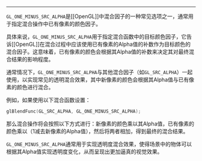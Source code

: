 
----
`GL_ONE_MINUS_SRC_ALPHA`是[[OpenGL]]中混合因子的一种常见选项之一，通常用于指定混合操作中已有像素的颜色因子。

具体来说，`GL_ONE_MINUS_SRC_ALPHA`用于指定混合函数中的目标颜色因子，它告诉[[OpenGL]]在混合过程中应该使用已有像素的Alpha值的补数作为目标颜色的混合因子。这意味着，已有像素的颜色会根据其Alpha值的补数来决定其对最终混合结果的影响程度。

通常情况下，`GL_ONE_MINUS_SRC_ALPHA`与其他混合因子（如`GL_SRC_ALPHA`）一起使用，以实现常见的透明混合效果，其中新像素的颜色会根据其Alpha值与已有像素的颜色进行混合。

例如，如果使用以下混合函数设置：

```c
glBlendFunc(GL_SRC_ALPHA, GL_ONE_MINUS_SRC_ALPHA);
```

那么混合操作将会按照以下方式进行：新像素的颜色乘以其Alpha值，已有像素的颜色乘以（1减去新像素的Alpha值），然后将两者相加，得到最终的混合结果。

`GL_ONE_MINUS_SRC_ALPHA`通常用于实现透明度混合效果，使得场景中的物体可以根据其Alpha值实现透明度变化，从而呈现出更加逼真的视觉效果。